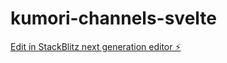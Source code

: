 # kumori-channels-svelte

[Edit in StackBlitz next generation editor ⚡️](https://stackblitz.com/~/github.com/eruiz/kumori-channels-svelte)